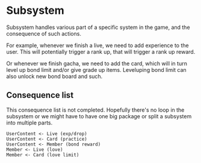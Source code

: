 # Subsystem
Subsystem handles various part of a specific system in the game, and the consequence of such actions.

For example, whenever we finish a live, we need to add experience to the user. This will potentially trigger a rank up, that will trigger a rank up reward.

Or whenever we finish gacha, we need to add the card, which will in turn level up bond limit and/or give grade up items. Leveluping bond limit can also unlock new bond board and such.

## Consequence list 
This consequence list is not completed. Hopefully there's no loop in the subsystem or we might have to have one big package or split a subsystem into multiple parts.

```
UserContent <- Live (exp/drop)
UserContent <- Card (practice)
UserContent <- Member (bond reward)
Member <- Live (love)
Member <- Card (love limit)
```